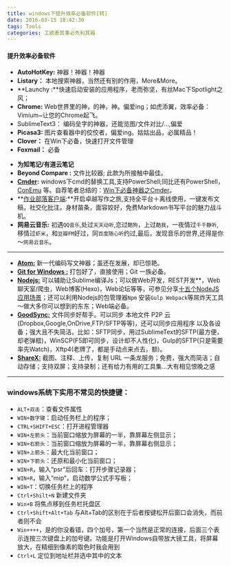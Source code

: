 ```yaml
---
title: windows下提升效率必备软件[转]
date: 2016-03-15 18:42:30
tags: Tools
categories: 工欲善其事必先利其器
---
```


#### 提升效率必备软件

 - **AutoHotKey:** 神器！神器！神器
 - **Listary：** 本地搜索神器，当然还有别的作用，More&More。
 - **Launchy :**快速启动安装的应用程序，老而弥坚，有丝Mac下Spotlight之风；
 - **Chrome:** Web世界里的神，的神，神。偏爱ing；如虎添翼，效率必备：Vimium~让您的Chrome起飞。
 - SublimeText3： 编码垒字的神器，还能览图/文件对比/...,偏爱
 - **Picasa3:** 图片查看器中的佼佼者，偏爱ing。姑姑出品，必属精品！
 - **Clover：** 在Win下必备，快速打开文件管理
 - **Foxmail：** 必备
 <!--more-->
 - **为知笔记/有道云笔记**
 - **Beyond Compare :** 文件比较器; 此款为所接触中最佳。
 - **[Cmder][1]:**  windows下cmd的替换工具,支持PowerShell;同比还有PowerShell，[ConEmu][2] 等。自荐笔者总结的：[Win下必备神器之Cmder][3]。
 - **[作业部落客户端][4]:**开启卓越写作之旅,支持全平台＋离线使用，一键发布文稿，社交化批注。身材苗条，面容姣好，免费Markdown书写平台的魅力战斗机。
 - **网易云音乐:** 初遇`QQ音乐`,处过`天天动听`,恋过`酷狗`，上过`酷我`，一夜情过`千千静听`,移情过`虾米`，和`豆瓣FM`好过，同`百度随心听`约过,最后，发现音乐的世界,还得是你～`网易云音乐`。


----------

 - [**Atom:**][5] 新一代编码写文神器；虽还在发展，却已惊艳。
 - **[Git for Windows :][6]** 打包好了，直接使用；Git 一族必备。
 - [**Nodejs:**][7] 可以辅助让Sublime编译Js；可以做Web开发，REST开发**，Web聊天室/爬虫，Web博客(Hexo)，Web论坛等等，可参见分享[十五个NodeJS应用场景][8]；还可以利用Nodejs的包管理器`Npm`
   安装`Gulp Webpack`等屌炸天工具～做大多你可以想到的东东；Web端必备。
 - [**GoodSync:**][9] 文件同步好帮手。可以同步 本地文件 P2P 云(Dropbox,Google,OnDrive,FTP/SFTP等等)，还可以同步应用程序
   以及各设备；强大且不失简洁。比如：SFTP同步，用过SublimeText的SFTP(最方便，却老弹框)，WinSCP(F5即可同步，设计却不人性化)，Gulp的SFTP(只是需要率先Watch)，Xftp4(老牌了，都是手动点来点去，额)。
 - [**ShareX:**][10] 截图、注释、上传，复制 URL 一条龙服务；免费，强大而简洁；自动存储；支持双屏；支持录制；还有给力有用的工具集...大有相见恨晚之感

---


### windows系统下实用不常见的快捷键：

 - `ALT+双击`：查看文件属性
 - `WIN+数字键`：启动任务栏上的程序；
 - `CTRL+SHIFT+ESC`：打开进程管理器
 - `WIN+左箭头`：当前窗口缩放为屏幕的一半，靠屏幕左侧显示；
 - `WIN+右箭头`：当前窗口缩放为屏幕的一半，靠屏幕右侧显示；
 - `WIN+上箭头`：最大化当前窗口；
 - `WIN+下箭头`：还原和最小化当前窗口；
 - `WIN+R`，输入“psr”后回车：打开步骤记录器；
 - `WIN+R`，输入“mip”，启动数学公式手写板；
 - `WIN+T`：切换任务栏上的程序
 - `Ctrl+Shilt+N` 新建文件夹
 - `Win+B` 将焦点移到任务栏托盘区
 - `Ctrl+Shift+Alt+Tab`  与Alt+Tab的区别在于后者按键松开后窗口会消失，而前者则不会
 - `Win++++`，是的你没看错，四个加号，第一个当然是正常的连接，后面三个表示连按三次键盘上的加号键。功能是打开Windows自带放大镜工具，将屏幕放大，在精细到像素的取色时我会用到
 - `Ctrl+L` 定位到地址栏并选中其中的文本



  [1]: https://github.com/cmderdev/cmder/releases
  [2]: https://github.com/Maximus5/ConEmu
  [3]: http://www.jeffjade.com/2016/01/13/2016-01-13-windows-software-cmder/#
  [4]: https://www.zybuluo.com/cmd/dows-software-cmder/#
  [5]: https://atom.io/
  [6]: https://git-for-windows.github.io/
  [7]: https://nodejs.org/
  [8]: http://www.nodejs.net/a/20141016/233306.html
  [9]: http://www.goodsync.com/
  [10]: https://getsharex.com/
